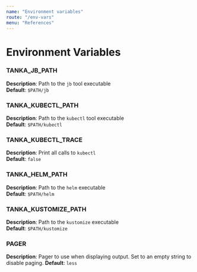 ```yaml
---
name: "Environment variables"
route: "/env-vars"
menu: "References"
---
```


# Environment Variables

### TANKA_JB_PATH

**Description**: Path to the `jb` tool executable  
**Default**: `$PATH/jb`

### TANKA_KUBECTL_PATH

**Description**: Path to the `kubectl` tool executable  
**Default**: `$PATH/kubectl`

### TANKA_KUBECTL_TRACE

**Description**: Print all calls to `kubectl`  
**Default**: `false`

### TANKA_HELM_PATH

**Description**: Path to the `helm` executable  
**Default**: `$PATH/helm`

### TANKA_KUSTOMIZE_PATH

**Description**: Path to the `kustomize` executable  
**Default**: `$PATH/kustomize`

### PAGER

**Description**: Pager to use when displaying output. Set to an empty string to disable paging.
**Default**: `less`
